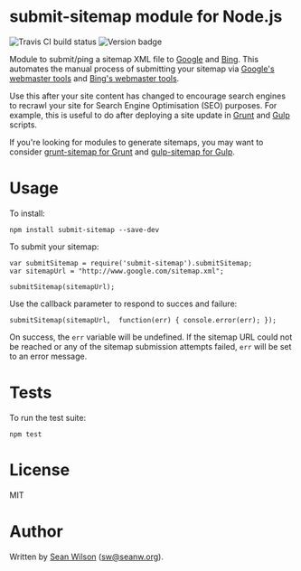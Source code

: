 submit-sitemap module for Node.js
==

<img src="https://travis-ci.org/seanw/submit-sitemap.svg?branch=master" alt="Travis CI build status"> <img src="https://badge.fury.io/js/submit-sitemap.svg" alt="Version badge">

Module to submit/ping a sitemap XML file to [Google](http://www.google.com) and [Bing](http://www.bing.com). This automates the manual process of submitting your sitemap via [Google's webmaster tools](https://support.google.com/sites/answer/100283?hl=en) and [Bing's webmaster tools](http://www.bing.com/webmaster/help/how-to-submit-sitemaps-82a15bd4).

Use this after your site content has changed to encourage search engines to recrawl your site for Search Engine Optimisation (SEO) purposes. For example, this is useful to do after deploying a site update in [Grunt](http://gruntjs.com/) and  [Gulp](http://gulpjs.com/) scripts.

If you're looking for modules to generate sitemaps, you may want to consider [grunt-sitemap for Grunt](https://www.npmjs.com/package/grunt-sitemap) and [gulp-sitemap for Gulp](https://www.npmjs.com/package/gulp-sitemap).

# Usage

To install:

    npm install submit-sitemap --save-dev

To submit your sitemap:

    var submitSitemap = require('submit-sitemap').submitSitemap;
    var sitemapUrl = "http://www.google.com/sitemap.xml";

    submitSitemap(sitemapUrl);

Use the callback parameter to respond to succes and failure:

    submitSitemap(sitemapUrl,  function(err) { console.error(err); });

On success, the `err` variable will be undefined. If the sitemap URL could not be reached or any of the sitemap submission attempts failed, `err` will be set to an error message.

# Tests

To run the test suite:

    npm test

# License

MIT

# Author

Written by [Sean Wilson](https://www.seanw.org) ([sw@seanw.org](mailto:sw@seanw.org)).
